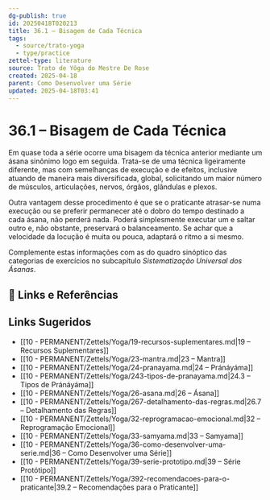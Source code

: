 ```yaml
---
dg-publish: true
id: 20250418T020213
title: 36.1 – Bisagem de Cada Técnica
tags:
  - source/trato-yoga
  - type/practice
zettel-type: literature
source: Trato de Yôga do Mestre De Rose
created: 2025-04-18
parent: Como Desenvolver uma Série
updated: 2025-04-18T03:41
---
```


# 36.1 – Bisagem de Cada Técnica

Em quase toda a série ocorre uma bisagem da técnica anterior mediante um ásana sinônimo logo em seguida. Trata-se de uma técnica ligeiramente diferente, mas com semelhanças de execução e de efeitos, inclusive atuando de maneira mais diversificada, global, solicitando um maior número de músculos, articulações, nervos, órgãos, glândulas e plexos.

Outra vantagem desse procedimento é que se o praticante atrasar-se numa execução ou se preferir permanecer até o dobro do tempo destinado a cada ásana, não perderá nada. Poderá simplesmente executar um e saltar outro e, não obstante, preservará o balanceamento. Se achar que a velocidade da locução é muita ou pouca, adaptará o ritmo a si mesmo.

Complemente estas informações com as do quadro sinóptico das categorias de exercícios no subcapítulo *Sistematização Universal dos Ásanas*.

## 🔗 Links e Referências

## Links Sugeridos

- [[10 - PERMANENT/Zettels/Yoga/19-recursos-suplementares.md\|19 – Recursos Suplementares]]
- [[10 - PERMANENT/Zettels/Yoga/23-mantra.md\|23 – Mantra]]
- [[10 - PERMANENT/Zettels/Yoga/24-pranayama.md\|24 – Pránáyáma]]
- [[10 - PERMANENT/Zettels/Yoga/243-tipos-de-pranayama.md\|24.3 – Tipos de Pránáyáma]]
- [[10 - PERMANENT/Zettels/Yoga/26-asana.md\|26 – Ásana]]
- [[10 - PERMANENT/Zettels/Yoga/267-detalhamento-das-regras.md\|26.7 – Detalhamento das Regras]]
- [[10 - PERMANENT/Zettels/Yoga/32-reprogramacao-emocional.md\|32 – Reprogramação Emocional]]
- [[10 - PERMANENT/Zettels/Yoga/33-samyama.md\|33 – Samyama]]
- [[10 - PERMANENT/Zettels/Yoga/36-como-desenvolver-uma-serie.md\|36 – Como Desenvolver uma Série]]
- [[10 - PERMANENT/Zettels/Yoga/39-serie-prototipo.md\|39 – Série Protótipo]]
- [[10 - PERMANENT/Zettels/Yoga/392-recomendacoes-para-o-praticante\|39.2 – Recomendações para o Praticante]]